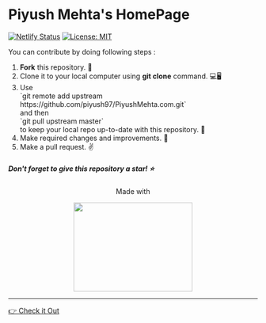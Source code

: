 # Piyush Mehta's HomePage

[![Netlify Status](https://api.netlify.com/api/v1/badges/9463ab38-9522-48b4-a448-5b2c51a8b23d/deploy-status)](https://app.netlify.com/sites/piyushmehta/deploys)
[![License: MIT](https://img.shields.io/badge/License-MIT-yellow.svg)](https://opensource.org/licenses/MIT)

You can contribute by doing following steps :
<ol>
  <li><b>Fork</b> this repository. 📌</li>
  <li>Clone it to your local computer using <b>git clone</b> command. 💻🖥️</li>
  <li>
    Use<br />
    `git remote add upstream https://github.com/piyush97/PiyushMehta.com.git` <br />
    and then <br />
    `git pull upstream master` <br />
    to keep your local repo up-to-date with this repository. 🧮
  </li>
  <li>Make required changes and improvements. 🧠</li>
  <li>Make a pull request. ✌️</li>
</ol>

<h5>Don't forget to give this repository a star! ⭐</h5>

<div style="text-align:center" align="center">
  
Made with

<img width=240px height=180px src="https://feather.ca/static/f2de18ae782e79c820a2127551c30685/86c28/gatsby-react-graphql.png" /></div>

---

[👉 Check it Out](https://piyushmehta.com)
